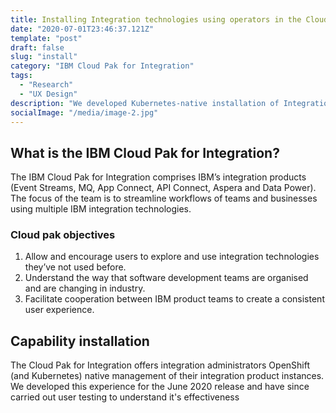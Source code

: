 ```yaml
---
title: Installing Integration technologies using operators in the Cloud Pak for Integration
date: "2020-07-01T23:46:37.121Z"
template: "post"
draft: false
slug: "install"
category: "IBM Cloud Pak for Integration"
tags:
  - "Research"
  - "UX Design"
description: "We developed Kubernetes-native installation of Integration technologies for Integration administrators and practitioners for the June 2020 release and evaluated its effectiveness in task-based user testing."
socialImage: "/media/image-2.jpg"
---
```


## What is the IBM Cloud Pak for Integration?
The IBM Cloud Pak for Integration comprises IBM’s integration products (Event Streams, MQ, App Connect, API Connect, Aspera and Data Power). The focus of the team is to streamline workflows of teams and businesses using multiple IBM integration technologies.

### Cloud pak objectives
1. Allow and encourage users to explore and use integration technologies they’ve not used before.
2. Understand the way that software development teams are organised and are changing in industry.
3. Facilitate cooperation between IBM product teams to create a consistent user experience.

## Capability installation
The Cloud Pak for Integration offers integration administrators OpenShift (and Kubernetes) native management of their integration product instances. We developed this experience for the June 2020 release and have since carried out user testing to understand it's effectiveness
